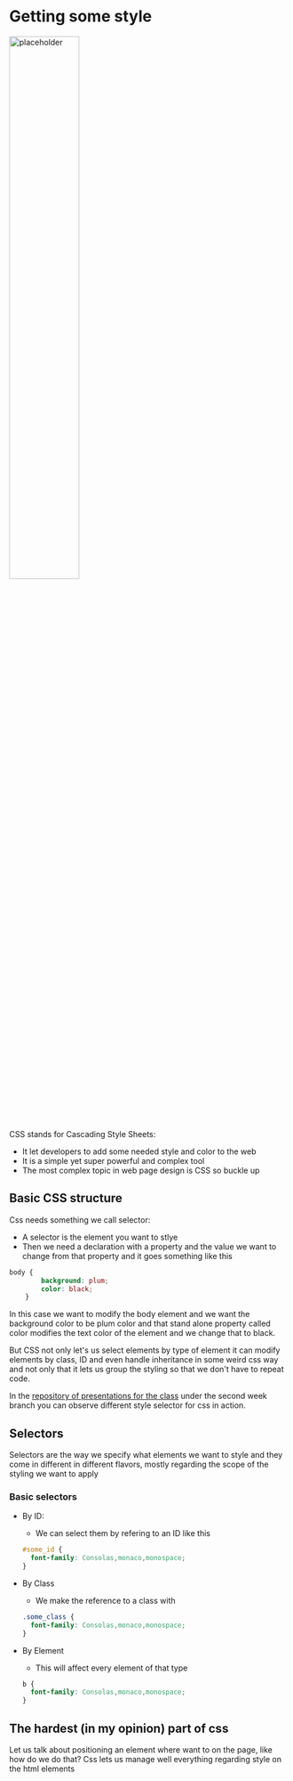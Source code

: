 # Getting some style

<img src="https://external-content.duckduckgo.com/iu/?u=https%3A%2F%2Fi.pinimg.com%2F736x%2F6e%2F3a%2F71%2F6e3a71eac5c3f7376d9938bada623850.jpg&f=1&nofb=1&ipt=1081b46180aa62a65dde751941c20fc40aa98caf0d96ac94e4889309069d2d5b" alt="placeholder" width="50%" height="50%">

CSS stands for Cascading Style Sheets:

- It let developers to add some needed style and color to the web
- It is a simple yet super powerful and complex tool
- The most complex topic in web page design is CSS so buckle up

## Basic CSS structure

Css needs something we call selector:

- A selector is the element you want to stlye
- Then we need a declaration with a property and the value we want to change from that property and it goes something like this

```css
body {
        background: plum;
        color: black;
    }
```

In this case we want to modify the body element and we want the background color to be plum color and that stand alone property called color modifies the text color of the element and we change that to black.

But CSS not only let's us select elements by type of element it can modify elements by class, ID and even handle inheritance in some weird css way and not only that it lets us group the styling so that we don't have to repeat code.

In the [repository of presentations for the class](https://github.com/Robinthatdoesnotsuck/ClassPresentations) under the second week branch you can observe different style selector for css in action.

## Selectors

Selectors are the way we specify what elements we want to style and they come in different in different flavors, mostly regarding the scope of the styling we want to apply

### Basic selectors

- By ID:
  - We can select them by refering to an ID like this
  
  ```css
  #some_id {
    font-family: Consolas,monaco,monospace;
  }
  ```

- By Class
  - We make the reference to a class with

  ```css
  .some_class {
    font-family: Consolas,monaco,monospace;
  }
  ```

- By Element
  - This will affect every element of that type

  ```css
  b {
    font-family: Consolas,monaco,monospace;
  }
  ```

## The hardest (in my opinion) part of css

Let us talk about positioning an element where want to on the page, like how do we do that?
Css lets us manage well everything regarding style on the html elements
